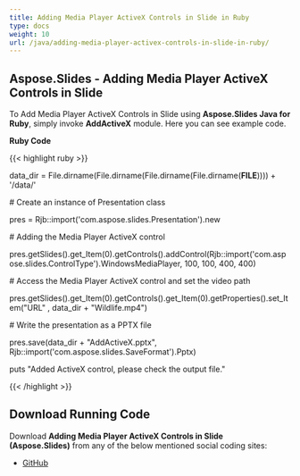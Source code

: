 ```yaml
---
title: Adding Media Player ActiveX Controls in Slide in Ruby
type: docs
weight: 10
url: /java/adding-media-player-activex-controls-in-slide-in-ruby/
---
```


## **Aspose.Slides - Adding Media Player ActiveX Controls in Slide**
To Add Media Player ActiveX Controls in Slide using **Aspose.Slides Java for Ruby**, simply invoke **AddActiveX** module. Here you can see example code.

**Ruby Code**

{{< highlight ruby >}}

 data_dir = File.dirname(File.dirname(File.dirname(File.dirname(__FILE__)))) + '/data/'

\# Create an instance of Presentation class

pres = Rjb::import('com.aspose.slides.Presentation').new

\# Adding the Media Player ActiveX control

pres.getSlides().get_Item(0).getControls().addControl(Rjb::import('com.aspose.slides.ControlType').WindowsMediaPlayer, 100, 100, 400, 400)

\# Access the Media Player ActiveX control and set the video path

pres.getSlides().get_Item(0).getControls().get_Item(0).getProperties().set_Item("URL" ,  data_dir + "Wildlife.mp4")

\# Write the presentation as a PPTX file

pres.save(data_dir + "AddActiveX.pptx", Rjb::import('com.aspose.slides.SaveFormat').Pptx)

puts "Added ActiveX control, please check the output file."

{{< /highlight >}}
## **Download Running Code**
Download **Adding Media Player ActiveX Controls in Slide (Aspose.Slides)** from any of the below mentioned social coding sites:

- [GitHub](https://github.com/aspose-slides/Aspose.Slides-for-Java/blob/master/Plugins/Aspose_Slides_Java_for_Ruby/lib/asposeslidesjava/ActiveX/addactivex.rb)
